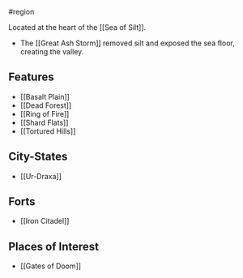 #region  

Located at the heart of the [[Sea of Silt]].

- The [[Great Ash Storm]] removed silt and exposed the sea floor, creating the valley.

## Features
- [[Basalt Plain]]
- [[Dead Forest]]
- [[Ring of Fire]]
- [[Shard Flats]]
- [[Tortured Hills]]

## City-States
- [[Ur-Draxa]]

## Forts
- [[Iron Citadel]]

## Places of Interest
- [[Gates of Doom]]